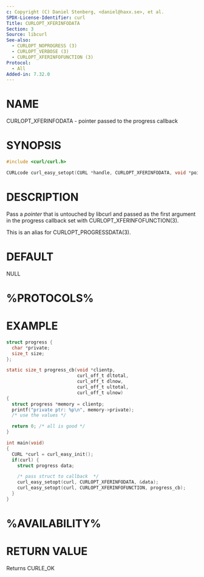 ```yaml
---
c: Copyright (C) Daniel Stenberg, <daniel@haxx.se>, et al.
SPDX-License-Identifier: curl
Title: CURLOPT_XFERINFODATA
Section: 3
Source: libcurl
See-also:
  - CURLOPT_NOPROGRESS (3)
  - CURLOPT_VERBOSE (3)
  - CURLOPT_XFERINFOFUNCTION (3)
Protocol:
  - All
Added-in: 7.32.0
---
```


# NAME

CURLOPT_XFERINFODATA - pointer passed to the progress callback

# SYNOPSIS

~~~c
#include <curl/curl.h>

CURLcode curl_easy_setopt(CURL *handle, CURLOPT_XFERINFODATA, void *pointer);
~~~

# DESCRIPTION

Pass a *pointer* that is untouched by libcurl and passed as the first
argument in the progress callback set with CURLOPT_XFERINFOFUNCTION(3).

This is an alias for CURLOPT_PROGRESSDATA(3).

# DEFAULT

NULL

# %PROTOCOLS%

# EXAMPLE

~~~c
struct progress {
  char *private;
  size_t size;
};

static size_t progress_cb(void *clientp,
                          curl_off_t dltotal,
                          curl_off_t dlnow,
                          curl_off_t ultotal,
                          curl_off_t ulnow)
{
  struct progress *memory = clientp;
  printf("private ptr: %p\n", memory->private);
  /* use the values */

  return 0; /* all is good */
}

int main(void)
{
  CURL *curl = curl_easy_init();
  if(curl) {
    struct progress data;

    /* pass struct to callback  */
    curl_easy_setopt(curl, CURLOPT_XFERINFODATA, &data);
    curl_easy_setopt(curl, CURLOPT_XFERINFOFUNCTION, progress_cb);
  }
}
~~~

# %AVAILABILITY%

# RETURN VALUE

Returns CURLE_OK
